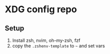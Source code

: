 # XDG config repo

## Setup

1. Install zsh, nvim, oh-my-zsh, fzf 
2. copy the `.zshenv-template` to `~` and set vars

